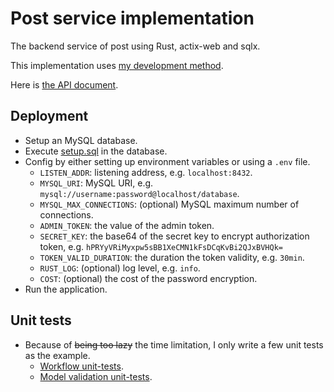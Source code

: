 # Post service implementation

The backend service of post using Rust, actix-web and sqlx.

This implementation uses [my development method](../../mdm.md).

Here is [the API document](../../api-document).

## Deployment

* Setup an MySQL database.
* Execute [setup.sql](./db/setup.sql) in the database.
* Config by either setting up environment variables or using a `.env` file.
  * `LISTEN_ADDR`: listening address, e.g. `localhost:8432`.
  * `MYSQL_URI`: MySQL URI, e.g. `mysql://username:password@localhost/database`.
  * `MYSQL_MAX_CONNECTIONS`: (optional) MySQL maximum number of connections.
  * `ADMIN_TOKEN`: the value of the admin token.
  * `SECRET_KEY`: the base64 of the secret key to encrypt authorization token, e.g. `hPRYyVRiMyxpw5sBB1XeCMN1kFsDCqKvBi2QJxBVHQk=`
  * `TOKEN_VALID_DURATION`: the duration the token validity, e.g. `30min`.
  * `RUST_LOG`: (optional) log level, e.g. `info`.
  * `COST`: (optional) the cost of the password encryption.
* Run the application.

## Unit tests

* Because of ~~being too lazy~~ the time limitation, I only write a few unit tests as the example.
  * [Workflow unit-tests](src/delete_post/tests.rs).
  * [Model validation unit-tests](src/common/tests).
